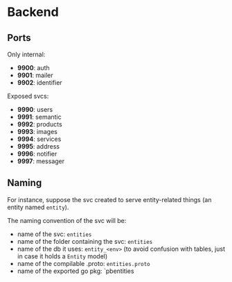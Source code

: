 # Backend 

## Ports

Only internal:
 - **9900**: auth
 - **9901**: mailer 
 - **9902**: identifier


Exposed svcs:
 - **9990**: users
 - **9991**: semantic 
 - **9992**: products 
 - **9993**: images
 - **9994**: services 
 - **9995**: address
 - **9996**: notifier 
 - **9997**: messager 

## Naming

For instance, suppose the svc created to serve entity-related things (an
entity named `entity`).

The naming convention of the svc will be:

- name of the svc: `entities`
- name of the folder containing the svc: `entities` 
- name of the db it uses: `entity_<env>` (to avoid confusion with tables, just in case it holds a `Entity` model)
- name of the compilable .proto: `entities.proto`
- name of the exported go pkg: `pbentities
